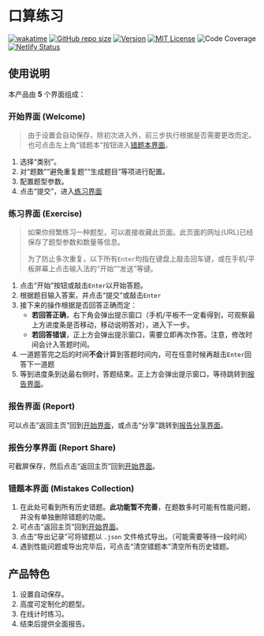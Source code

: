 # 口算练习

[![wakatime](https://wakatime.com/badge/user/b039f61c-2701-482d-9f84-542f07630e52/project/263532e1-5ee6-47c8-88d2-be5ba984adfc.svg)](https://wakatime.com/badge/user/b039f61c-2701-482d-9f84-542f07630e52/project/263532e1-5ee6-47c8-88d2-be5ba984adfc)
[![GitHub repo size](https://img.shields.io/github/languages/code-size/cup113/Oral-Calculation)](https://github.com/cup113/Oral-Calculation)
[![Version](https://img.shields.io/github/package-json/v/cup113/Oral-Calculation)](https://github.com/cup113/Oral-Calculation)
[![MIT License](https://img.shields.io/github/license/cup113/Oral-Calculation)](https://github.com/cup113/Oral-Calculation)
![Code Coverage](https://img.shields.io/badge/coverage-90%25-yellowgreen)
[![Netlify Status](https://api.netlify.com/api/v1/badges/7c1fcffe-fbe5-42a6-a8ac-bbd05641bc58/deploy-status)](https://app.netlify.com/sites/oral-calculation/deploys)

## 使用说明

本产品由 **5** 个界面组成：

### 开始界面 (Welcome)

> 由于设置会自动保存，除初次进入外，前三步执行根据是否需要更改而定。
> 也可点击左上角“错题本”按钮进入[错题本界面](#错题本界面-mistakes-collection)。

1. 选择“类别”。
2. 对“题数”“避免重复题”“生成题目”等项进行配置。
3. 配置题型参数。
4. 点击“提交”，进入[练习界面](#练习界面-exercise)

### 练习界面 (Exercise)

> 如果你频繁练习一种题型，可以直接收藏此页面。此页面的网址(URL)已经保存了题型参数和数量等信息。
>
> 为了防止多次重复，以下所有`Enter`均指在键盘上敲击回车键，或在手机/平板屏幕上点击输入法的“开始”“发送”等键。

1. 点击“开始”按钮或敲击`Enter`以开始答题。
2. 根据题目输入答案，并点击“提交”或敲击`Enter`
3. 接下来的操作根据是否回答正确而定：
   - **若回答正确**，右下角会弹出提示窗口（手机/平板不一定看得到，可观察最上方进度条是否移动，移动说明答对），进入下一步。
   - **若回答错误**，正上方会弹出提示窗口，需要立即再次作答。注意，修改时间会计入答题时间。
4. 一道题答完之后的时间**不会**计算到答题时间内，可在任意时候再敲击`Enter`回答下一道题
5. 等到进度条到达最右侧时，答题结束。正上方会弹出提示窗口，等待跳转到[报告界面](#报告界面-report)。

### 报告界面 (Report)

可以点击“返回主页”回到[开始界面](#开始界面-welcome)，或点击“分享”跳转到[报告分享界面](#报告分享界面-report-share)。

### 报告分享界面 (Report Share)

可截屏保存，然后点击“返回主页”回到[开始界面](#开始界面-welcome)。

### 错题本界面 (Mistakes Collection)

1. 在此处可看到所有历史错题。**此功能暂不完善**，在题数多时可能有性能问题，并没有单独删除错题的功能。
2. 可点击“返回主页”回到[开始界面](#开始界面-welcome)。
3. 点击“导出记录”可将错题以 `.json` 文件格式导出。（可能需要等待一段时间）
4. 遇到性能问题或导出完毕后，可点击“清空错题本”清空所有历史错题。

## 产品特色

1. 设置自动保存。
2. 高度可定制化的题型。
3. 在线计时练习。
4. 结束后提供全面报告。
